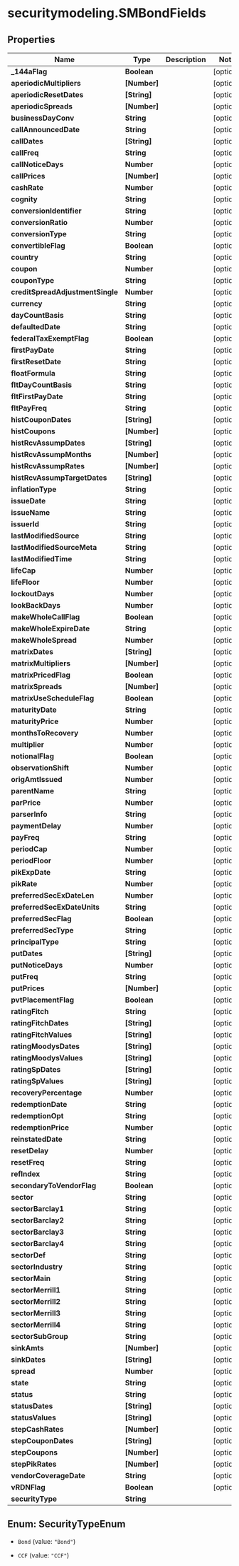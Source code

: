 # securitymodeling.SMBondFields

## Properties

Name | Type | Description | Notes
------------ | ------------- | ------------- | -------------
**_144aFlag** | **Boolean** |  | [optional] 
**aperiodicMultipliers** | **[Number]** |  | [optional] 
**aperiodicResetDates** | **[String]** |  | [optional] 
**aperiodicSpreads** | **[Number]** |  | [optional] 
**businessDayConv** | **String** |  | [optional] 
**callAnnouncedDate** | **String** |  | [optional] 
**callDates** | **[String]** |  | [optional] 
**callFreq** | **String** |  | [optional] 
**callNoticeDays** | **Number** |  | [optional] 
**callPrices** | **[Number]** |  | [optional] 
**cashRate** | **Number** |  | [optional] 
**cognity** | **String** |  | [optional] 
**conversionIdentifier** | **String** |  | [optional] 
**conversionRatio** | **Number** |  | [optional] 
**conversionType** | **String** |  | [optional] 
**convertibleFlag** | **Boolean** |  | [optional] 
**country** | **String** |  | [optional] 
**coupon** | **Number** |  | [optional] 
**couponType** | **String** |  | [optional] 
**creditSpreadAdjustmentSingle** | **Number** |  | [optional] 
**currency** | **String** |  | [optional] 
**dayCountBasis** | **String** |  | [optional] 
**defaultedDate** | **String** |  | [optional] 
**federalTaxExemptFlag** | **Boolean** |  | [optional] 
**firstPayDate** | **String** |  | [optional] 
**firstResetDate** | **String** |  | [optional] 
**floatFormula** | **String** |  | [optional] 
**fltDayCountBasis** | **String** |  | [optional] 
**fltFirstPayDate** | **String** |  | [optional] 
**fltPayFreq** | **String** |  | [optional] 
**histCouponDates** | **[String]** |  | [optional] 
**histCoupons** | **[Number]** |  | [optional] 
**histRcvAssumpDates** | **[String]** |  | [optional] 
**histRcvAssumpMonths** | **[Number]** |  | [optional] 
**histRcvAssumpRates** | **[Number]** |  | [optional] 
**histRcvAssumpTargetDates** | **[String]** |  | [optional] 
**inflationType** | **String** |  | [optional] 
**issueDate** | **String** |  | [optional] 
**issueName** | **String** |  | [optional] 
**issuerId** | **String** |  | [optional] 
**lastModifiedSource** | **String** |  | [optional] 
**lastModifiedSourceMeta** | **String** |  | [optional] 
**lastModifiedTime** | **String** |  | [optional] 
**lifeCap** | **Number** |  | [optional] 
**lifeFloor** | **Number** |  | [optional] 
**lockoutDays** | **Number** |  | [optional] 
**lookBackDays** | **Number** |  | [optional] 
**makeWholeCallFlag** | **Boolean** |  | [optional] 
**makeWholeExpireDate** | **String** |  | [optional] 
**makeWholeSpread** | **Number** |  | [optional] 
**matrixDates** | **[String]** |  | [optional] 
**matrixMultipliers** | **[Number]** |  | [optional] 
**matrixPricedFlag** | **Boolean** |  | [optional] 
**matrixSpreads** | **[Number]** |  | [optional] 
**matrixUseScheduleFlag** | **Boolean** |  | [optional] 
**maturityDate** | **String** |  | [optional] 
**maturityPrice** | **Number** |  | [optional] 
**monthsToRecovery** | **Number** |  | [optional] 
**multiplier** | **Number** |  | [optional] 
**notionalFlag** | **Boolean** |  | [optional] 
**observationShift** | **Number** |  | [optional] 
**origAmtIssued** | **Number** |  | [optional] 
**parentName** | **String** |  | [optional] 
**parPrice** | **Number** |  | [optional] 
**parserInfo** | **String** |  | [optional] 
**paymentDelay** | **Number** |  | [optional] 
**payFreq** | **String** |  | [optional] 
**periodCap** | **Number** |  | [optional] 
**periodFloor** | **Number** |  | [optional] 
**pikExpDate** | **String** |  | [optional] 
**pikRate** | **Number** |  | [optional] 
**preferredSecExDateLen** | **Number** |  | [optional] 
**preferredSecExDateUnits** | **String** |  | [optional] 
**preferredSecFlag** | **Boolean** |  | [optional] 
**preferredSecType** | **String** |  | [optional] 
**principalType** | **String** |  | [optional] 
**putDates** | **[String]** |  | [optional] 
**putNoticeDays** | **Number** |  | [optional] 
**putFreq** | **String** |  | [optional] 
**putPrices** | **[Number]** |  | [optional] 
**pvtPlacementFlag** | **Boolean** |  | [optional] 
**ratingFitch** | **String** |  | [optional] 
**ratingFitchDates** | **[String]** |  | [optional] 
**ratingFitchValues** | **[String]** |  | [optional] 
**ratingMoodysDates** | **[String]** |  | [optional] 
**ratingMoodysValues** | **[String]** |  | [optional] 
**ratingSpDates** | **[String]** |  | [optional] 
**ratingSpValues** | **[String]** |  | [optional] 
**recoveryPercentage** | **Number** |  | [optional] 
**redemptionDate** | **String** |  | [optional] 
**redemptionOpt** | **String** |  | [optional] 
**redemptionPrice** | **Number** |  | [optional] 
**reinstatedDate** | **String** |  | [optional] 
**resetDelay** | **Number** |  | [optional] 
**resetFreq** | **String** |  | [optional] 
**refIndex** | **String** |  | [optional] 
**secondaryToVendorFlag** | **Boolean** |  | [optional] 
**sector** | **String** |  | [optional] 
**sectorBarclay1** | **String** |  | [optional] 
**sectorBarclay2** | **String** |  | [optional] 
**sectorBarclay3** | **String** |  | [optional] 
**sectorBarclay4** | **String** |  | [optional] 
**sectorDef** | **String** |  | [optional] 
**sectorIndustry** | **String** |  | [optional] 
**sectorMain** | **String** |  | [optional] 
**sectorMerrill1** | **String** |  | [optional] 
**sectorMerrill2** | **String** |  | [optional] 
**sectorMerrill3** | **String** |  | [optional] 
**sectorMerrill4** | **String** |  | [optional] 
**sectorSubGroup** | **String** |  | [optional] 
**sinkAmts** | **[Number]** |  | [optional] 
**sinkDates** | **[String]** |  | [optional] 
**spread** | **Number** |  | [optional] 
**state** | **String** |  | [optional] 
**status** | **String** |  | [optional] 
**statusDates** | **[String]** |  | [optional] 
**statusValues** | **[String]** |  | [optional] 
**stepCashRates** | **[Number]** |  | [optional] 
**stepCouponDates** | **[String]** |  | [optional] 
**stepCoupons** | **[Number]** |  | [optional] 
**stepPikRates** | **[Number]** |  | [optional] 
**vendorCoverageDate** | **String** |  | [optional] 
**vRDNFlag** | **Boolean** |  | [optional] 
**securityType** | **String** |  | 



## Enum: SecurityTypeEnum


* `Bond` (value: `"Bond"`)

* `CCF` (value: `"CCF"`)




